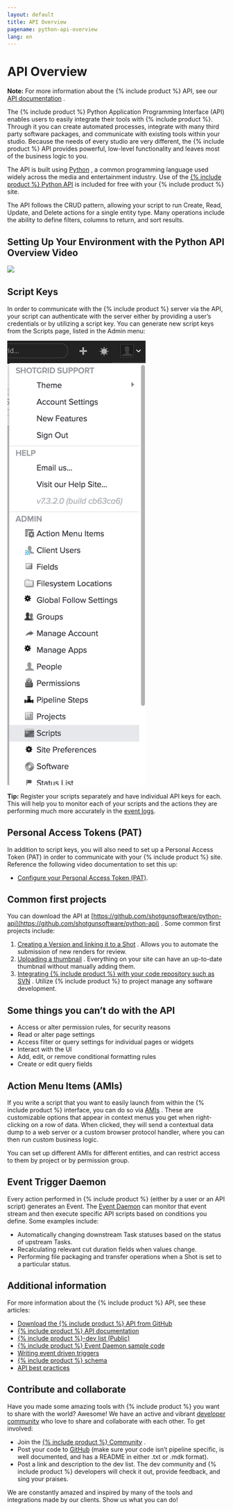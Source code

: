 ```yaml
---
layout: default
title: API Overview
pagename: python-api-overview
lang: en
---
```


# API Overview

**Note:** For more information about the {% include product %} API, see our [API documentation](http://developer.shotgridsoftware.com/python-api/) .

The {% include product %} Python Application Programming Interface (API) enables users to easily integrate their tools with {% include product %}. Through it you can create automated processes, integrate with many third party software packages, and communicate with existing tools within your studio. Because the needs of every studio are very different, the {% include product %} API provides powerful, low-level functionality and leaves most of the business logic to you.

The API is built using [Python](https://www.python.org/) , a common programming language used widely across the media and entertainment industry. Use of the [{% include product %} Python API](https://github.com/shotgunsoftware/python-api) is included for free with your {% include product %} site.

The API follows the CRUD pattern, allowing your script to run Create, Read, Update, and Delete actions for a single entity type. Many operations include the ability to define filters, columns to return, and sort results.

## Setting Up Your Environment with the Python API Overview Video

[![](http://img.youtube.com/vi/RYEBQDJiXAs/0.jpg)](https://youtu.be/RYEBQDJiXAs)

## Script Keys 

In order to communicate with the {% include product %} server via the API, your script can authenticate with the server either by providing a user’s credentials or by utilizing a script key. You can generate new script keys from the Scripts page, listed in the Admin menu:

![Scripts](./images/dv-developers-api-01-scripts-01.png)

**Tip:** Register your scripts separately and have individual API keys for each. This will help you to monitor each of your scripts and the actions they are performing much more accurately in the [event logs](https://help.autodesk.com/view/SGSUB/ENU/?guid=SG_Administrator_ar_data_management_ar_event_logs_html).

## Personal Access Tokens (PAT)

In addition to script keys, you will also need to set up a Personal Access Token (PAT) in order to communicate with your {% include product %} site. Reference the following video documentation to set this up:

- [Configure your Personal Access Token (PAT)](https://help.autodesk.com/view/SGSUB/ENU/?guid=SG_Migration_mi_migration_mi_overview_html#configure-your-personal-access-token-pat-).

## Common first projects

You can download the API at [https://github.com/shotgunsoftware/python-api](https://github.com/shotgunsoftware/python-api) . Some common first projects include:

1.  [Creating a Version and linking it to a Shot](http://developer.shotgridsoftware.com/python-api/cookbook/examples/basic_create_version_link_shot.html) . Allows you to automate the submission of new renders for review.
2.  [Uploading a thumbnail](http://developer.shotgridsoftware.com/python-api/cookbook/examples/basic_upload_thumbnail_version.html) . Everything on your site can have an up-to-date thumbnail without manually adding them.
3.  [Integrating {% include product %} with your code repository such as SVN](http://developer.shotgridsoftware.com/python-api/cookbook/examples/svn_integration.html) . Utilize {% include product %} to project manage any software development.

## Some things you can’t do with the API

*   Access or alter permission rules, for security reasons
*   Read or alter page settings
*   Access filter or query settings for individual pages or widgets
*   Interact with the UI
*   Add, edit, or remove conditional formatting rules
*   Create or edit query fields

## Action Menu Items (AMIs)

If you write a script that you want to easily launch from within the {% include product %} interface, you can do so via [AMIs](https://developer.shotgridsoftware.com/67695b40/) . These are customizable options that appear in context menus you get when right-clicking on a row of data. When clicked, they will send a contextual data dump to a web server or a custom browser protocol handler, where you can then run custom business logic.

You can set up different AMIs for different entities, and can restrict access to them by project or by permission group.

## Event Trigger Daemon

Every action performed in {% include product %} (either by a user or an API script) generates an Event. The [Event Daemon](https://github.com/shotgunsoftware/shotgunEvents) can monitor that event stream and then execute specific API scripts based on conditions you define. Some examples include:

*   Automatically changing downstream Task statuses based on the status of upstream Tasks.
*   Recalculating relevant cut duration fields when values change.
*   Performing file packaging and transfer operations when a Shot is set to a particular status.

## Additional information

For more information about the {% include product %} API, see these articles:

*   [Download the {% include product %} API from GitHub](https://github.com/shotgunsoftware/python-api/)
*   [{% include product %} API documentation](http://developer.shotgridsoftware.com/python-api/)
*   [{% include product %}-dev list (Public)](https://groups.google.com/a/shotgunsoftware.com/forum/?fromgroups#!forum/shotgun-dev)
*   [{% include product %} Event Daemon sample code](https://github.com/shotgunsoftware/shotgunEvents)
*   [Writing event driven triggers](https://developer.shotgridsoftware.com/0d8a11d9/)
*   [{% include product %} schema](https://help.autodesk.com/view/SGSUB/ENU/?guid=SG_Administrator_ar_get_started_ar_shotgun_schema_html)
*   [API best practices](https://developer.shotgridsoftware.com/09b77cf4/)

## Contribute and collaborate

Have you made some amazing tools with {% include product %} you want to share with the world? Awesome! We have an active and vibrant [developer community](https://community.shotgridsoftware.com/) who love to share and collaborate with each other. To get involved:

*   Join the [{% include product %} Community](https://community.shotgridsoftware.com/) .
*   Post your code to [GitHub](https://github.com/) (make sure your code isn’t pipeline specific, is well documented, and has a README in either .txt or .mdk format).
*   Post a link and description to the dev list. The dev community and {% include product %} developers will check it out, provide feedback, and sing your praises.

We are constantly amazed and inspired by many of the tools and integrations made by our clients. Show us what you can do!
